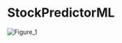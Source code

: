 # StockPredictorML

![Figure_1](https://github.com/user-attachments/assets/3298e0d7-685d-4f51-82ec-f1199bb11b46)

